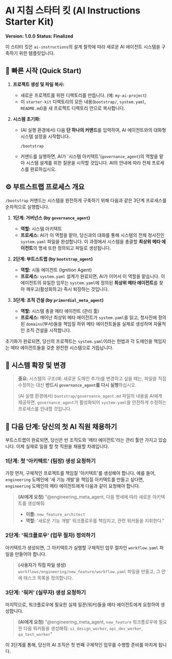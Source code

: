 # AI 지침 스타터 킷 (AI Instructions Starter Kit)
**Version: 1.0.0**
**Status: Finalized**

이 스타터 킷은 `ai-instructions`의 설계 철학에 따라 새로운 AI 에이전트 시스템을 구축하기 위한 템플릿입니다.

## 🚀 빠른 시작 (Quick Start)

1.  **프로젝트 생성 및 파일 복사:**
    -   새로운 프로젝트를 위한 디렉토리를 만듭니다. (예: `my-ai-project`)
    -   이 `starter-kit` 디렉토리의 모든 내용(`bootstrap/`, `system.yaml`, `README.md`)을 새 프로젝트 디렉토리 안으로 복사합니다.

2.  **시스템 초기화:**
    -   (AI 실행 환경에서) 다음 **단 하나의 커맨드**를 입력하여, AI 에이전트와의 대화형 시스템 설정을 시작합니다.
        ```
        /bootstrap
        ```
    -   커맨드를 실행하면, AI가 '시스템 아키텍트'(`governance_agent`)의 역할을 맡아 시스템 설계를 위한 질문을 시작할 것입니다. AI의 안내에 따라 전체 프로세스를 완료하십시오.

## ⚙️ 부트스트랩 프로세스 개요

`/bootstrap` 커맨드는 시스템을 완전하게 구축하기 위해 다음과 같은 3단계 프로세스를 순차적으로 실행합니다.

1.  **1단계: 거버넌스 (by `governance_agent`)**
    -   **역할:** 시스템 아키텍트
    -   **프로세스:** AI가 이 역할을 맡아, 당신과의 대화를 통해 시스템의 전체 청사진인 `system.yaml` 파일을 완성합니다. 이 과정에서 시스템을 총괄할 **최상위 메타 에이전트**의 명세 또한 정의되고 파일로 생성됩니다.

2.  **2단계: 부트스트랩 (by `bootstrap_agent`)**
    -   **역할:** 시동 에이전트 (Ignition Agent)
    -   **프로세스:** `system.yaml` 설계가 완료되면, AI가 이어서 이 역할을 맡습니다. 이 에이전트의 유일한 임무는 `system.yaml`에 정의된 **최상위 메타 에이전트**를 찾아 깨우고(활성화하고) 즉시 퇴장하는 것입니다.

3.  **3단계: 조직 건설 (by `primordial_meta_agent`)**
    -   **역할:** 시스템 총괄 메타 에이전트 (관리 툴)
    -   **프로세스:** 깨어난 최상위 메타 에이전트가 `system.yaml`을 읽고, 청사진에 정의된 `domains`(부서)들을 책임질 하위 메타 에이전트들을 실제로 생성하며 자율적인 조직 건설을 시작합니다.

초기화가 완료되면, 당신의 프로젝트는 `system.yaml`이라는 헌법과 각 도메인을 책임지는 메타 에이전트들을 갖춘 완전한 시스템으로 거듭납니다.

## 🌱 시스템 확장 및 변경

> **중요:** 시스템의 구조(예: 새로운 도메인 추가)를 변경하고 싶을 때는, 파일을 직접 수정하는 대신 **반드시 `governance_agent`를 다시 실행**하십시오.
>
> (AI 실행 환경에서) `bootstrap/governance_agent.md` 파일의 내용을 AI에게 제공하면, `governance_agent`가 활성화되어 `system.yaml`을 안전하게 수정하는 프로세스를 안내할 것입니다.

## 🚀 다음 단계: 당신의 첫 AI 직원 채용하기

부트스트랩이 완료되면, 당신은 빈 조직도와 '메타 에이전트'라는 관리 툴만 가지고 있습니다. 이제 실제로 일을 할 첫 직원을 채용할 차례입니다.

### 1단계: 첫 '아키텍트' (팀장) 생성 요청하기

가장 먼저, 구체적인 프로젝트를 책임질 '아키텍트'를 생성해야 합니다. 예를 들어, `engineering` 도메인에 '새 기능 개발'을 책임질 아키텍트를 만들고 싶다면, `engineering` 도메인의 메타 에이전트에게 다음과 같이 요청해야 합니다.

> **(AI에게 요청)**
> "@engineering_meta_agent, 다음 명세에 따라 새로운 아키텍트를 생성해줘:
> - **이름:** `new_feature_architect`
> - **역할:** '새로운 기능 개발' 워크플로우를 책임지고, 관련 워커들을 지휘한다."

### 2단계: '워크플로우' (업무 절차) 정의하기

아키텍트가 생성되면, 그 아키텍트가 실행할 구체적인 업무 절차인 `workflow.yaml` 파일을 만들어야 합니다.

> **(사용자가 직접 파일 생성)**
> `workflows/engineering/new_feature/workflow.yaml` 파일을 만들고, 그 안에 태스크 목록을 정의합니다.

### 3단계: '워커' (실무자) 생성 요청하기

마지막으로, 워크플로우에 필요한 실제 일꾼(워커)들을 메타 에이전트에게 요청하여 생성합니다.

> **(AI에게 요청)**
> "@engineering_meta_agent, `new_feature` 워크플로우에 필요한 다음 워커들을 생성해줘: `ui_design_worker`, `api_dev_worker`, `qa_test_worker`"

이 3단계를 통해, 당신의 AI 조직은 첫 번째 구체적인 업무를 수행할 준비를 마치게 됩니다.